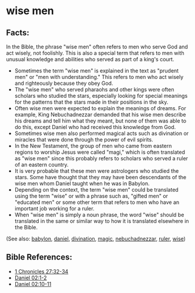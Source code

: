 # wise men #

## Facts: ##

In the Bible, the phrase "wise men" often refers to men who serve God and act wisely, not foolishly. This is also a special term that refers to men with unusual knowledge and abilities who served as part of a king's court.

* Sometimes the term "wise men" is explained in the text as "prudent men" or "men with understanding." This refers to men who act wisely and righteously because they obey God.
* The "wise men" who served pharaohs and other kings were often scholars who studied the stars, especially looking for special meanings for the patterns that the stars made in their positions in the sky.
* Often wise men were expected to explain the meanings of dreams. For example, King Nebuchadnezzar demanded that his wise men describe his dreams and tell him what they meant, but none of them was able to do this, except Daniel who had received this knowledge from God.
* Sometimes wise men also performed magical acts such as divination or miracles that were done through the power of evil spirits.
* In the New Testament, the group of men who came from eastern regions to worship Jesus were called "magi," which is often translated as "wise men" since this probably refers to scholars who served a ruler of an eastern country.
* It is very probable that these men were astrologers who studied the stars. Some have thought that they may have been descendants of the wise men whom Daniel taught when he was in Babylon.
* Depending on the context, the term "wise men" could be translated using the term "wise" or with a phrase such as, "gifted men" or "educated men" or some other term that refers to men who have an important job working for a ruler.
* When "wise men" is simply a noun phrase, the word "wise" should be translated in the same or similar way to how it is translated elsewhere in the Bible.

(See also: [babylon](../other/babylon.md), [daniel](../other/daniel.md), [divination](../other/divination.md), [magic](../other/magic.md), [nebuchadnezzar](../other/nebuchadnezzar.md), [ruler](../other/ruler.md), [wise](../kt/wise.md))

## Bible References: ##

* [1 Chronicles 27:32-34](https://door43.org/en/bible/notes/1ch/27/32)
* [Daniel 02:1-2](https://door43.org/en/bible/notes/dan/02/01)
* [Daniel 02:10-11](https://door43.org/en/bible/notes/dan/02/10)

